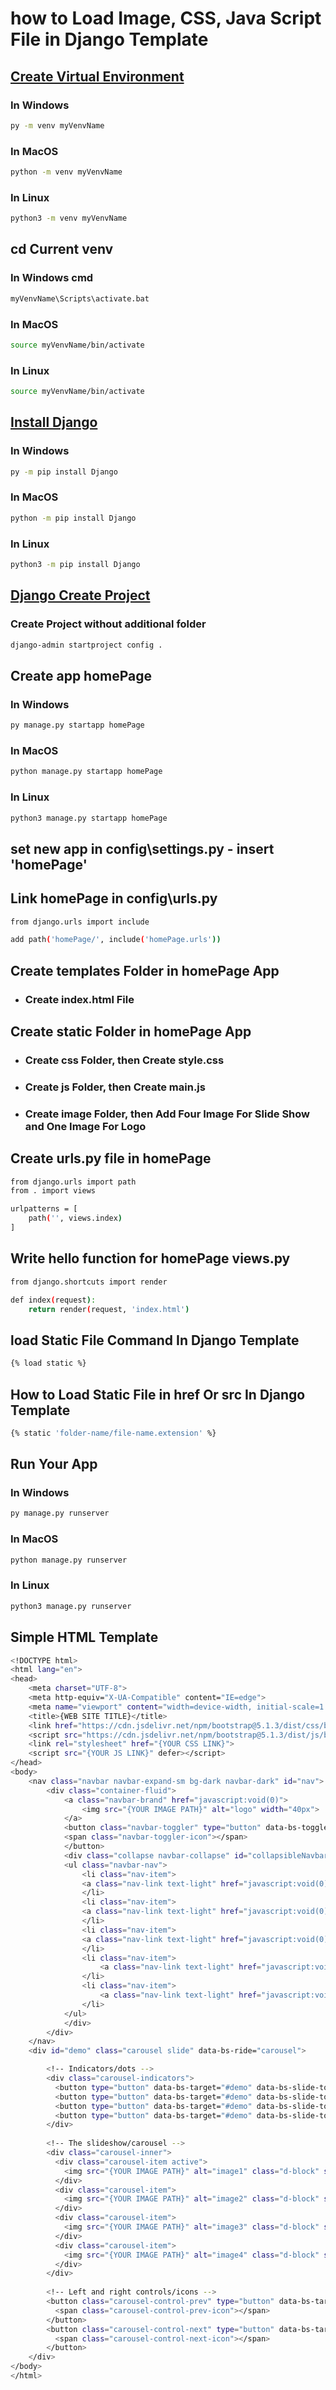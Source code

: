 # how to Load Image, CSS, Java Script File in Django Template

## <a href="https://www.w3schools.com/django/django_create_virtual_environment.php">Create Virtual Environment</a>
### In Windows
```bash
py -m venv myVenvName
```
### In MacOS
```bash
python -m venv myVenvName
```
### In Linux
```bash
python3 -m venv myVenvName
```

## cd Current venv
### In Windows cmd
```bash
myVenvName\Scripts\activate.bat
```
### In MacOS
```bash
source myVenvName/bin/activate
```
### In Linux
```bash
source myVenvName/bin/activate
```

## <a href="https://www.w3schools.com/django/django_install_django.php">Install Django</a>
### In Windows
```bash
py -m pip install Django
```
### In MacOS
```bash
python -m pip install Django
```
### In Linux
```bash
python3 -m pip install Django
```

## <a href="https://www.w3schools.com/django/django_create_project.php">Django Create Project</a>
### Create Project without additional folder
```bash
django-admin startproject config .
```

## Create app homePage
### In Windows
```bash
py manage.py startapp homePage
```
### In MacOS
```bash
python manage.py startapp homePage
```
### In Linux
```bash
python3 manage.py startapp homePage
```

## set new app in config\settings.py - insert 'homePage'

## Link homePage in config\urls.py
```bash
from django.urls import include
```
```bash
add path('homePage/', include('homePage.urls'))
```

## Create templates Folder in homePage App
- ### Create index.html File

## Create static Folder in homePage App
- ### Create css Folder, then Create style.css
- ### Create js Folder, then Create main.js
- ### Create image Folder, then Add Four Image For Slide Show and One Image For Logo

## Create urls.py file in homePage
```bash
from django.urls import path
from . import views

urlpatterns = [
    path('', views.index)
]
```

## Write hello function for homePage views.py
```bash
from django.shortcuts import render

def index(request):
    return render(request, 'index.html')
```


## load Static File Command In Django Template
```bash
{% load static %}
```


## How to Load Static File in href Or src In Django Template
```bash
{% static 'folder-name/file-name.extension' %}
```

## Run Your App
### In Windows
```bash
py manage.py runserver
```
### In MacOS
```bash
python manage.py runserver
```
### In Linux
```bash
python3 manage.py runserver
```

## Simple HTML Template
```bash
<!DOCTYPE html>
<html lang="en">
<head>
    <meta charset="UTF-8">
    <meta http-equiv="X-UA-Compatible" content="IE=edge">
    <meta name="viewport" content="width=device-width, initial-scale=1.0">
    <title>{WEB SITE TITLE}</title>
    <link href="https://cdn.jsdelivr.net/npm/bootstrap@5.1.3/dist/css/bootstrap.min.css" rel="stylesheet">
    <script src="https://cdn.jsdelivr.net/npm/bootstrap@5.1.3/dist/js/bootstrap.bundle.min.js"></script>
    <link rel="stylesheet" href="{YOUR CSS LINK}">
    <script src="{YOUR JS LINK}" defer></script>
</head>
<body>
    <nav class="navbar navbar-expand-sm bg-dark navbar-dark" id="nav">
        <div class="container-fluid">
            <a class="navbar-brand" href="javascript:void(0)">
                <img src="{YOUR IMAGE PATH}" alt="logo" width="40px">
            </a>
            <button class="navbar-toggler" type="button" data-bs-toggle="collapse" data-bs-target="#collapsibleNavbar">
            <span class="navbar-toggler-icon"></span>
            </button>
            <div class="collapse navbar-collapse" id="collapsibleNavbar">
            <ul class="navbar-nav">
                <li class="nav-item">
                <a class="nav-link text-light" href="javascript:void(0)" onclick="red()">Red</a>
                </li>
                <li class="nav-item">
                <a class="nav-link text-light" href="javascript:void(0)" onclick="blue()">Blue</a>
                </li>
                <li class="nav-item">
                <a class="nav-link text-light" href="javascript:void(0)" onclick="yellow()">Yellow</a>
                </li>
                <li class="nav-item">
                    <a class="nav-link text-light" href="javascript:void(0)" onclick="cyan()">Cyan</a>
                </li>  
                <li class="nav-item">
                    <a class="nav-link text-light" href="javascript:void(0)" onclick="gray()">Gray</a>
                </li>    
            </ul>
            </div>
        </div>
    </nav>
    <div id="demo" class="carousel slide" data-bs-ride="carousel">

        <!-- Indicators/dots -->
        <div class="carousel-indicators">
          <button type="button" data-bs-target="#demo" data-bs-slide-to="0" class="active"></button>
          <button type="button" data-bs-target="#demo" data-bs-slide-to="1"></button>
          <button type="button" data-bs-target="#demo" data-bs-slide-to="2"></button>
          <button type="button" data-bs-target="#demo" data-bs-slide-to="3"></button>
        </div>
        
        <!-- The slideshow/carousel -->
        <div class="carousel-inner">
          <div class="carousel-item active">
            <img src="{YOUR IMAGE PATH}" alt="image1" class="d-block" style="width:100%; height: 93vh;">
          </div>
          <div class="carousel-item">
            <img src="{YOUR IMAGE PATH}" alt="image2" class="d-block" style="width:100%; height: 93vh;">
          </div>
          <div class="carousel-item">
            <img src="{YOUR IMAGE PATH}" alt="image3" class="d-block" style="width:100%; height: 93vh;">
          </div>
          <div class="carousel-item">
            <img src="{YOUR IMAGE PATH}" alt="image4" class="d-block" style="width:100%; height: 93vh;">
          </div>
        </div>
        
        <!-- Left and right controls/icons -->
        <button class="carousel-control-prev" type="button" data-bs-target="#demo" data-bs-slide="prev">
          <span class="carousel-control-prev-icon"></span>
        </button>
        <button class="carousel-control-next" type="button" data-bs-target="#demo" data-bs-slide="next">
          <span class="carousel-control-next-icon"></span>
        </button>
    </div>
</body>
</html>
```

